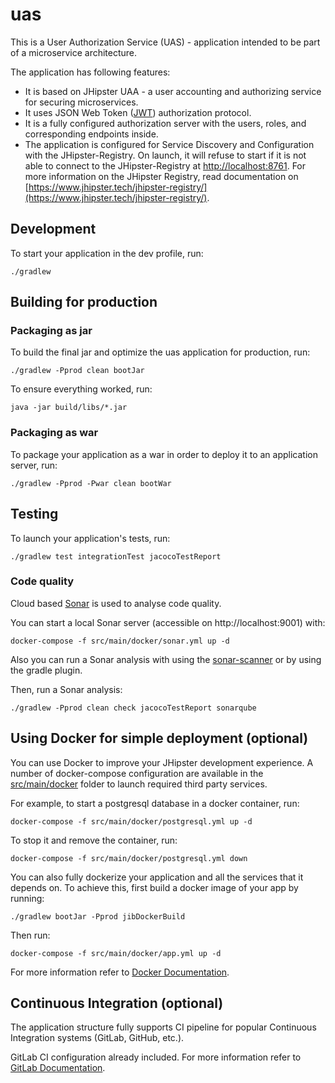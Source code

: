 # uas

This is a User Authorization Service (UAS) - application intended to be part of a microservice architecture. 

The application has following features: 
* It is based on JHipster UAA - a user accounting and authorizing service for securing microservices.
* It uses JSON Web Token ([JWT](https://jwt.io/introduction/)) authorization protocol.
* It is a fully configured authorization server with the users, roles, and corresponding endpoints inside. 
* The application is configured for Service Discovery and Configuration with the JHipster-Registry. On launch, it will refuse to start if it is not able to connect to the JHipster-Registry at [http://localhost:8761](http://localhost:8761). For more information on the JHipster Registry, read documentation on [https://www.jhipster.tech/jhipster-registry/](https://www.jhipster.tech/jhipster-registry/).

## Development

To start your application in the dev profile, run:

    ./gradlew

## Building for production

### Packaging as jar

To build the final jar and optimize the uas application for production, run:

    ./gradlew -Pprod clean bootJar

To ensure everything worked, run:

    java -jar build/libs/*.jar

### Packaging as war

To package your application as a war in order to deploy it to an application server, run:

    ./gradlew -Pprod -Pwar clean bootWar

## Testing

To launch your application's tests, run:

    ./gradlew test integrationTest jacocoTestReport

### Code quality

Cloud based [Sonar](https://sonarcloud.io/) is used to analyse code quality. 

You can start a local Sonar server (accessible on http://localhost:9001) with:

```
docker-compose -f src/main/docker/sonar.yml up -d
```
Also you can run a Sonar analysis with using the [sonar-scanner](https://docs.sonarqube.org/display/SCAN/Analyzing+with+SonarQube+Scanner) or by using the gradle plugin.

Then, run a Sonar analysis:

```
./gradlew -Pprod clean check jacocoTestReport sonarqube
```
## Using Docker for simple deployment (optional)

You can use Docker to improve your JHipster development experience. A number of docker-compose configuration are available in the [src/main/docker](src/main/docker) folder to launch required third party services.

For example, to start a postgresql database in a docker container, run:

    docker-compose -f src/main/docker/postgresql.yml up -d

To stop it and remove the container, run:

    docker-compose -f src/main/docker/postgresql.yml down

You can also fully dockerize your application and all the services that it depends on.
To achieve this, first build a docker image of your app by running:

    ./gradlew bootJar -Pprod jibDockerBuild

Then run:

    docker-compose -f src/main/docker/app.yml up -d

For more information refer to [Docker Documentation](https://docs.docker.com/). 

## Continuous Integration (optional)

The application structure fully supports CI pipeline for popular Continuous Integration systems (GitLab, GitHub, etc.).

GitLab CI configuration already included. For more information refer to [GitLab Documentation](https://docs.gitlab.com/).

